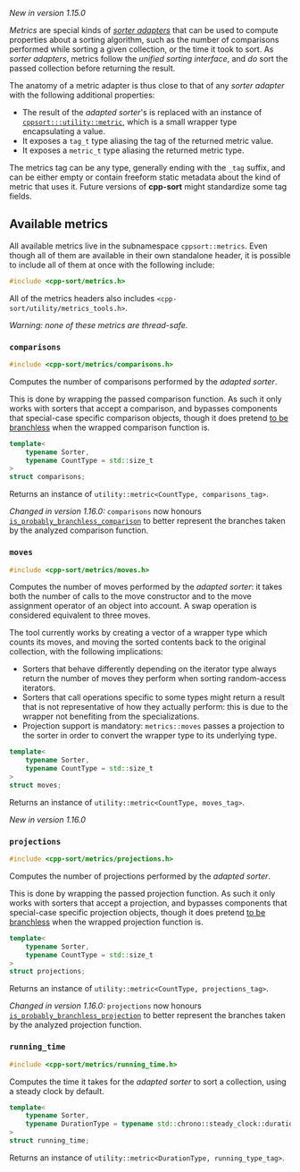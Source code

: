 *New in version 1.15.0*

*Metrics* are special kinds of [*sorter adapters*][sorter-adapters] that can be used to compute properties about a sorting algorithm, such as the number of comparisons performed while sorting a given collection, or the time it took to sort. As *sorter adapters*, metrics follow the *unified sorting interface*, and *do* sort the passed collection before returning the result.

The anatomy of a metric adapter is thus close to that of any *sorter adapter* with the following additional properties:
* The result of the *adapted sorter*'s is replaced with an instance of [`cppsort:::utility::metric`][utility-metrics-tools], which is a small wrapper type encapsulating a value.
* It exposes a `tag_t` type aliasing the tag of the returned metric value.
* It exposes a `metric_t` type aliasing the returned metric type.

The metrics tag can be any type, generally ending with the `_tag` suffix, and can be either empty or contain freeform static metadata about the kind of metric that uses it. Future versions of **cpp-sort** might standardize some tag fields.

## Available metrics

All available metrics live in the subnamespace `cppsort::metrics`. Even though all of them are available in their own standalone header, it is possible to include all of them at once with the following include:

```cpp
#include <cpp-sort/metrics.h>
```

All of the metrics headers also includes `<cpp-sort/utility/metrics_tools.h>`.

*Warning: none of these metrics are thread-safe.*

### `comparisons`

```cpp
#include <cpp-sort/metrics/comparisons.h>
```

Computes the number of comparisons performed by the *adapted sorter*.

This is done by wrapping the passed comparison function. As such it only works with sorters that accept a comparison, and bypasses components that special-case specific comparison objects, though it does pretend [to be branchless][branchless-traits] when the wrapped comparison function is.

```cpp
template<
    typename Sorter,
    typename CountType = std::size_t
>
struct comparisons;
```

Returns an instance of `utility::metric<CountType, comparisons_tag>`.

*Changed in version 1.16.0:* `comparisons` now honours [`is_probably_branchless_comparison`][branchless-traits] to better represent the branches taken by the analyzed comparison function.

### `moves`

```cpp
#include <cpp-sort/metrics/moves.h>
```

Computes the number of moves performed by the *adapted sorter*: it takes both the number of calls to the move constructor and to the move assignment operator of an object into account. A swap operation is considered equivalent to three moves.

The tool currently works by creating a vector of a wrapper type which counts its moves, and moving the sorted contents back to the original collection, with the following implications:
* Sorters that behave differently depending on the iterator type always return the number of moves they perform when sorting random-access iterators.
* Sorters that call operations specific to some types might return a result that is not representative of how they actually perform: this is due to the wrapper not benefiting from the specializations.
* Projection support is mandatory: `metrics::moves` passes a projection to the sorter in order to convert the wrapper type to its underlying type.

```cpp
template<
    typename Sorter,
    typename CountType = std::size_t
>
struct moves;
```

Returns an instance of `utility::metric<CountType, moves_tag>`.

*New in version 1.16.0*

### `projections`

```cpp
#include <cpp-sort/metrics/projections.h>
```

Computes the number of projections performed by the *adapted sorter*.

This is done by wrapping the passed projection function. As such it only works with sorters that accept a projection, and bypasses components that special-case specific projection objects, though it does pretend [to be branchless][branchless-traits] when the wrapped projection function is.

```cpp
template<
    typename Sorter,
    typename CountType = std::size_t
>
struct projections;
```

Returns an instance of `utility::metric<CountType, projections_tag>`.

*Changed in version 1.16.0:* `projections` now honours [`is_probably_branchless_projection`][branchless-traits] to better represent the branches taken by the analyzed projection function.

### `running_time`

```cpp
#include <cpp-sort/metrics/running_time.h>
```

Computes the time it takes for the *adapted sorter* to sort a collection, using a steady clock by default.

```cpp
template<
    typename Sorter,
    typename DurationType = typename std::chrono::steady_clock::duration
>
struct running_time;
```

Returns an instance of `utility::metric<DurationType, running_type_tag>`.


  [branchless-traits]: Miscellaneous-utilities.md#branchless-traits
  [sorter-adapters]: Sorter-adapters.md
  [utility-metrics-tools]: Miscellaneous-utilities.md#metrics-tools
